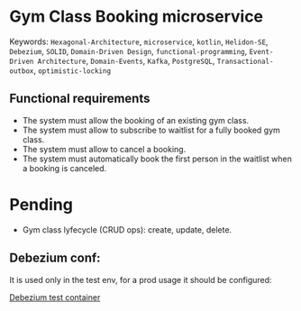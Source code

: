 # Gym Class Booking microservice

Keywords: `Hexagonal-Architecture`, `microservice`, `kotlin`, `Helidon-SE`, `Debezium`, `SOLID`, `Domain-Driven Design`, `functional-programming`,
`Event-Driven Architecture`, `Domain-Events`, `Kafka`, `PostgreSQL`, `Transactional-outbox`, `optimistic-locking`

## Functional requirements

- The system must allow the booking of an existing gym class.
- The system must allow to subscribe to waitlist for a fully booked gym class.
- The system must allow to cancel a booking.
- The system must automatically book the first person in the waitlist when a booking is canceled.

# Pending

- Gym class lyfecycle (CRUD ops): create, update, delete.

## Debezium conf:

It is used only in the test env, for a prod usage it should be configured:

[Debezium test container](/src/test/kotlin/bed/fixtures/containers/Debezium.kt)